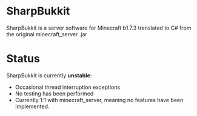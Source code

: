 # SharpBukkit

SharpBukkit is a server software for Minecraft b1.7.3 translated to C# from the original minecraft_server .jar

# Status

SharpBukkit is currently **unstable**:

* Occasional thread interruption exceptions
* No testing has been performed
* Currently 1:1 with minecraft_server, meaning no features have been implemented.